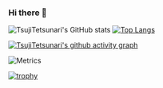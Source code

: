 ### Hi there 👋
![TsujiTetsunari's GitHub stats](https://github-readme-stats.vercel.app/api?username=TsujiTetsunari&show_icons=true&theme=radical&count_private=true)                     [![Top Langs](https://github-readme-stats.vercel.app/api/top-langs/?username=TsujiTetsunari&layout=compact&theme=radical&count_private=true)](https://github.com/anuraghazra/github-readme-stats)


[![TsujiTetsunari's github activity graph](https://activity-graph.herokuapp.com/graph?username=TsujiTetsunari&theme=nord)](https://github.com/TsujiTetsunari/github-readme-activity-graph)


![Metrics](https://metrics.lecoq.io/TsujiTetsunari?template=classic&config.timezone=Asia%2FTokyo)



[![trophy](https://github-profile-trophy.vercel.app/?username=TsujiTetsunari&theme=onedark)](https://github.com/ryo-ma/github-profile-trophy)

<!--
**TsujiTetsunari/TsujiTetsunari** is a ✨ _special_ ✨ repository because its `README.md` (this file) appears on your GitHub profile.



Here are some ideas to get you started:

- 🔭 I’m currently working on ...
- 🌱 I’m currently learning ...
- 👯 I’m looking to collaborate on ...
- 🤔 I’m looking for help with ...
- 💬 Ask me about ...
- 📫 How to reach me: ...
- 😄 Pronouns: ...
- ⚡ Fun fact: ...
-->

